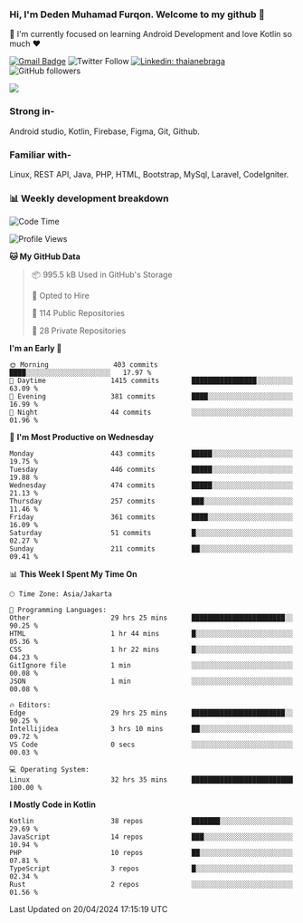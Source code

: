 ### Hi, I'm Deden Muhamad Furqon. Welcome to my github 👋

<!--
**furqoncreative/furqoncreative** is a ✨ _special_ ✨ repository because its `README.md` (this file) appears on your GitHub profile.

Here are some ideas to get you started:

- 🔭 I’m currently working on ...
- 👯 I’m looking to collaborate on ...
- 🤔 I’m looking for help with ...
- 💬 Ask me about ...
- 📫 How to reach me: ...
- 😄 Pronouns: ...
- ⚡ Fun fact: ...
-->

  🌱 I'm currently focused on learning Android Development and love Kotlin so much ❤ 

[![Gmail Badge](https://img.shields.io/badge/-furqoncreative24@gmail.com-c14438?style=flat-square&logo=Gmail&logoColor=white&link=mailto:furqoncreative24@gmail.com)](mailto:furqoncreative24@gmail.com)
![Twitter Follow](https://img.shields.io/twitter/follow/furqoncreative?label=Follow)
[![Linkedin: thaianebraga](https://img.shields.io/badge/-Deden_Muhamad_Furqon-blue?style=flat-square&logo=Linkedin&logoColor=white&link=https://www.linkedin.com/in/anmol-p-singh/)](https://www.linkedin.com/in/furqoncreative/)
![GitHub followers](https://img.shields.io/github/followers/furqoncreative?label=Follow&style=social)

<img src="https://github-readme-stats.sera5-dev.vercel.app/api?username=furqoncreative&hide=stars&show_icons=true&count_private=true&include_all_commits=true&title_color=#008080&icon_color=#008080&hide_border=true" width="">

### Strong in-

Android studio, Kotlin, Firebase, Figma, Git, Github.

### Familiar with-
Linux, REST API, Java, PHP, HTML, Bootstrap, MySql, Laravel, CodeIgniter.

### 📊 Weekly development breakdown

<!--START_SECTION:waka-->
![Code Time](http://img.shields.io/badge/Code%20Time-2%2C178%20hrs%2049%20mins-blue)

![Profile Views](http://img.shields.io/badge/Profile%20Views-10-blue)

**🐱 My GitHub Data** 

> 📦 995.5 kB Used in GitHub's Storage 
 > 
> 💼 Opted to Hire
 > 
> 📜 114 Public Repositories 
 > 
> 🔑 28 Private Repositories 
 > 
**I'm an Early 🐤** 

```text
🌞 Morning                403 commits         ████░░░░░░░░░░░░░░░░░░░░░   17.97 % 
🌆 Daytime                1415 commits        ████████████████░░░░░░░░░   63.09 % 
🌃 Evening                381 commits         ████░░░░░░░░░░░░░░░░░░░░░   16.99 % 
🌙 Night                  44 commits          ░░░░░░░░░░░░░░░░░░░░░░░░░   01.96 % 
```
📅 **I'm Most Productive on Wednesday** 

```text
Monday                   443 commits         █████░░░░░░░░░░░░░░░░░░░░   19.75 % 
Tuesday                  446 commits         █████░░░░░░░░░░░░░░░░░░░░   19.88 % 
Wednesday                474 commits         █████░░░░░░░░░░░░░░░░░░░░   21.13 % 
Thursday                 257 commits         ███░░░░░░░░░░░░░░░░░░░░░░   11.46 % 
Friday                   361 commits         ████░░░░░░░░░░░░░░░░░░░░░   16.09 % 
Saturday                 51 commits          █░░░░░░░░░░░░░░░░░░░░░░░░   02.27 % 
Sunday                   211 commits         ██░░░░░░░░░░░░░░░░░░░░░░░   09.41 % 
```


📊 **This Week I Spent My Time On** 

```text
🕑︎ Time Zone: Asia/Jakarta

💬 Programming Languages: 
Other                    29 hrs 25 mins      ███████████████████████░░   90.25 % 
HTML                     1 hr 44 mins        █░░░░░░░░░░░░░░░░░░░░░░░░   05.36 % 
CSS                      1 hr 22 mins        █░░░░░░░░░░░░░░░░░░░░░░░░   04.23 % 
GitIgnore file           1 min               ░░░░░░░░░░░░░░░░░░░░░░░░░   00.08 % 
JSON                     1 min               ░░░░░░░░░░░░░░░░░░░░░░░░░   00.08 % 

🔥 Editors: 
Edge                     29 hrs 25 mins      ███████████████████████░░   90.25 % 
Intellijidea             3 hrs 10 mins       ██░░░░░░░░░░░░░░░░░░░░░░░   09.72 % 
VS Code                  0 secs              ░░░░░░░░░░░░░░░░░░░░░░░░░   00.03 % 

💻 Operating System: 
Linux                    32 hrs 35 mins      █████████████████████████   100.00 % 
```

**I Mostly Code in Kotlin** 

```text
Kotlin                   38 repos            ███████░░░░░░░░░░░░░░░░░░   29.69 % 
JavaScript               14 repos            ███░░░░░░░░░░░░░░░░░░░░░░   10.94 % 
PHP                      10 repos            ██░░░░░░░░░░░░░░░░░░░░░░░   07.81 % 
TypeScript               3 repos             █░░░░░░░░░░░░░░░░░░░░░░░░   02.34 % 
Rust                     2 repos             ░░░░░░░░░░░░░░░░░░░░░░░░░   01.56 % 
```




 Last Updated on 20/04/2024 17:15:19 UTC
<!--END_SECTION:waka-->

